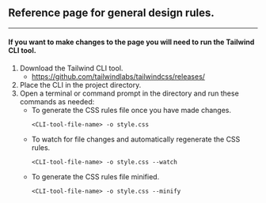 ## Reference page for general design rules.
---

#### If you want to make changes to the page you will need to run the Tailwind CLI tool.
1. Download the Tailwind CLI tool.
    * https://github.com/tailwindlabs/tailwindcss/releases/
2. Place the CLI in the project directory.
3. Open a terminal or command prompt in the directory and run these commands as needed:
    * To generate the CSS rules file once you have made changes.
        ```
        <CLI-tool-file-name> -o style.css
        ```
    * To watch for file changes and automatically regenerate the CSS rules.
        ```
        <CLI-tool-file-name> -o style.css --watch
        ```
    * To generate the CSS rules file minified.
        ```
        <CLI-tool-file-name> -o style.css --minify
        ```
